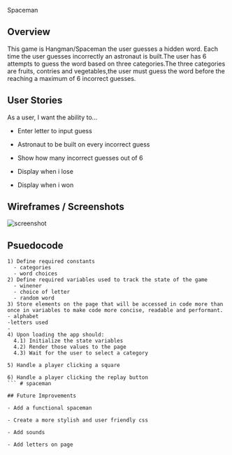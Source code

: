 Spaceman 

## Overview
This game is Hangman/Spaceman the user guesses a hidden word. Each time the user guesses incorrectly an astronaut is built.The user has 6 attempts to guess the word based on three categories.The three categories are fruits, contries and vegetables,the user must guess the word before the reaching a maximum of 6 incorrect guesses.

## User Stories

As a user, I want the ability to... 

  - Enter  letter to input guess

  - Astronaut to be built on every incorrect guess 

  - Show how many incorrect guesses out of 6

  - Display when i lose 

  - Display when i won 
## Wireframes / Screenshots

![screenshot](https://i.imgur.com/9KElteS.png)


## Psuedocode

```
1) Define required constants
  - categories 
  - word choices
2) Define required variables used to track the state of the game
  - winener 
  - choice of letter
  - random word
3) Store elements on the page that will be accessed in code more than once in variables to make code more concise, readable and performant.
- alphabet
-letters used 
- 
4) Upon loading the app should:
  4.1) Initialize the state variables
  4.2) Render those values to the page
  4.3) Wait for the user to select a category 

5) Handle a player clicking a square

6) Handle a player clicking the replay button
``` # spaceman

## Future Improvements 

- Add a functional spaceman

- Create a more stylish and user friendly css

- Add sounds 

- Add letters on page 